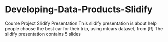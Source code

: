 # Developing-Data-Products-Slidify
Course Project Slidify Presentation
This slidify presentation is about help people choose the best car for their trip, using mtcars dataset, from [R]
The slidify presentation contains 5 slides
